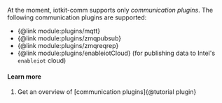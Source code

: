 At the moment, iotkit-comm supports only *communication plugins*. The following communication plugins are supported:

* {@link module:plugins/mqtt}
* {@link module:plugins/zmqpubsub}
* {@link module:plugins/zmqreqrep}
* {@link module:plugins/enableiotCloud} (for publishing data to Intel's `enableiot` cloud)

#### Learn more

1. Get an overview of [communication plugins]{@tutorial plugin}